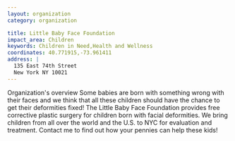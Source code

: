 ```yaml
---
layout: organization
category: organization

title: Little Baby Face Foundation
impact_area: Children
keywords: Children in Need,Health and Wellness
coordinates: 40.771915,-73.961411
address: |
  135 East 74th Street
  New York NY 10021
---
```

Organization's overview
Some babies are born with something wrong with their faces and we think that all these children should have the chance to get their deformities fixed! The Little Baby Face Foundation provides free corrective plastic surgery for children born with facial deformities. We bring children from all over the world and the U.S. to NYC for evaluation and treatment. Contact me to find out how your pennies can help these kids!
